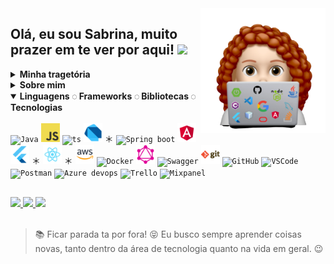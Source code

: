 <img src="https://github.com/SabrinaKaren/SabrinaKaren/blob/master/media/I_am_programmer.png" alt="screenshot" width="200" align="right">

<h2>Olá, eu sou Sabrina, muito prazer em te ver por aqui! <a href="https://www.gautamkrishnar.com/"><img src="https://media.giphy.com/media/hvRJCLFzcasrR4ia7z/giphy.gif" width="5%"></a></h2>

<details>
  <summary><b>Minha tragetória</b></summary>
  <br>
  <p> - Sou graduada em Ciência da Computação e pós-graduada em Tecnologias em Aplicações Web. <p/>
  <p> - Minha primeira experiência profissional como programadora foi com AdvPl, que é uma linguagem própria do sistema Protheus. <p/>
  <p> - Atualmente eu trabalho como Programadora full-stack, e estou no mercado de trabalho como programadora desde 2017. <p/>
  <p> - Minha stack principal é  Angular no frontend, Java no backend e Flutter no mobile. <p/>
</details>

<details>
  <summary><b>Sobre mim</b></summary>
  <br>
  <p> - Eu sou apaixonada em séries, então nos meus momentos vagos eu gosto de maratonar 📺. Mas eu amo jogos também... de cartas, tabuleiro 🃏🎲. Eu amo escutar música, o tempo todo 🎶; e em paralelo, gosto de usar uns tempinhos vagos para tocar violão 🎸. Uma outra paixão que eu tenho é cubos mágicos, tenho alguns modelos, e resolve-los é muito acalmante e relaxante. <p/>
  <p> - Para finalizar, vou falar de outra paixão minha que é viajar ✈️. Prefiro viajar para fora do país para ter o "choque cultural" 🎭, esta é uma das melhores partes de uma viagem. <p/>
</details>

<details open>
  <summary><b>Linguagens ◌ Frameworks ◌ Bibliotecas ◌ Tecnologias</b></summary>
  <br>
  <code><img height="30" title="Java" src="https://i.pinimg.com/originals/e9/94/61/e99461fdd5b3db8bdb3081d8acf5e524.png"></code>
  <code><img height="30" title="js" src="https://raw.githubusercontent.com/github/explore/80688e429a7d4ef2fca1e82350fe8e3517d3494d/topics/javascript/javascript.png"></code>
  <code><img height="30" title="ts" src="https://upload.wikimedia.org/wikipedia/commons/thumb/4/4c/Typescript_logo_2020.svg/1024px-Typescript_logo_2020.svg.png.png"></code>
  <code><img height="30" title="Dart" src="https://raw.githubusercontent.com/github/explore/80688e429a7d4ef2fca1e82350fe8e3517d3494d/topics/dart/dart.png"></code>
  <span>＊</span>
  <code><img height="30" title="Spring boot" src="https://encrypted-tbn0.gstatic.com/images?q=tbn:ANd9GcT8TK6iZwBiQt1LF4Rl2iEF0yP4_i7qbVM1Mr5nwRu8Q7iI08ccZgtL5DBWZ4x8EiSMDQY&usqp=CAU"></code>
  <code><img height="30" title="Angular" src="https://raw.githubusercontent.com/github/explore/80688e429a7d4ef2fca1e82350fe8e3517d3494d/topics/angular/angular.png"></code>
  <code><img height="30" title="Flutter" src="https://raw.githubusercontent.com/github/explore/80688e429a7d4ef2fca1e82350fe8e3517d3494d/topics/flutter/flutter.png"></code>
  <span>＊</span>
  <code><img height="30" title="React" src="https://raw.githubusercontent.com/github/explore/80688e429a7d4ef2fca1e82350fe8e3517d3494d/topics/react/react.png"></code>
  <span>＊</span>
  <code><img height="30" title="aws" src="https://raw.githubusercontent.com/github/explore/80688e429a7d4ef2fca1e82350fe8e3517d3494d/topics/aws/aws.png"></code>
  <code><img height="30" title="Docker" src="https://www.docker.com/wp-content/uploads/2022/03/vertical-logo-monochromatic.png"></code>
  <code><img height="30" title="GraphQL" src="https://raw.githubusercontent.com/github/explore/80688e429a7d4ef2fca1e82350fe8e3517d3494d/topics/graphql/graphql.png"></code>
  <code><img height="30" title="Swagger" src="https://upload.wikimedia.org/wikipedia/commons/a/ab/Swagger-logo.png"></code>
  <code><img height="30" title="git" src="https://raw.githubusercontent.com/github/explore/80688e429a7d4ef2fca1e82350fe8e3517d3494d/topics/git/git.png"></code>
  <code><img height="30" title="GitHub" src="https://github.githubassets.com/images/modules/logos_page/GitHub-Mark.png"></code>
  <code><img height="30" title="VSCode" src="https://upload.wikimedia.org/wikipedia/commons/thumb/9/9a/Visual_Studio_Code_1.35_icon.svg/2048px-Visual_Studio_Code_1.35_icon.svg.png"></code>
  <code><img height="30" title="Postman" src="https://res.cloudinary.com/postman/image/upload/t_team_logo/v1629869194/team/2893aede23f01bfcbd2319326bc96a6ed0524eba759745ed6d73405a3a8b67a8"></code>
  <code><img height="30" title="Azure devops" src="https://www.freelogovectors.net/wp-content/uploads/2022/03/azure_devops_logo_freelogovectors.net_.png"></code>
  <code><img height="30" title="Trello" src="https://cdn-icons-png.flaticon.com/512/6124/6124991.png"></code>
  <code><img height="30" title="Mixpanel" src="https://hubspot-integrators-prod.s3.amazonaws.com/listing/453475.jpeg"></code>
</details>

##

<div>
  <a href="https://www.linkedin.com/in/sabrina-karen-b18740b6/">
      <img src="https://img.shields.io/badge/-LinkedIn-0073b0?logo=Linkedin&logoColor=white">
  </a>
  <a href="https://www.instagram.com/sabrina_karen_s/">
      <img src="https://img.shields.io/badge/-Instagram-ed4956?labelColor=ed4956&logo=instagram&logoColor=white">
  </a>
  <a href="https://www.facebook.com/sabrina.karen.75/">
      <img src="https://img.shields.io/badge/-Facebook-1877f2?labelColor=blue&logo=facebook&logoColor=white&color=1877f2">
  </a>
</div>
<br>

> 📚 Ficar parada ta por fora! 😝 Eu busco sempre aprender coisas novas, tanto dentro da área de tecnologia quanto na vida em geral. 😉

